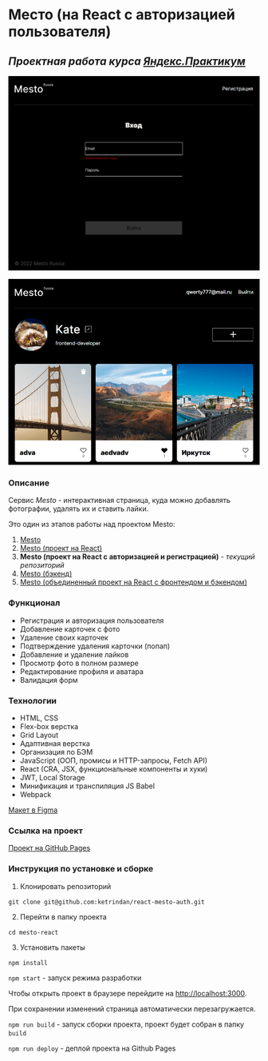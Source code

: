 # Место (на React с авторизацией пользователя)

## ***Проектная работа курса [Яндекс.Практикум](https://practicum.yandex.ru/)***

![image](https://raw.githubusercontent.com/ketrindan/react-mesto-auth/main/src/images/screen1.png)
<p align="center"><img src="https://raw.githubusercontent.com/ketrindan/react-mesto-auth/main/src/images/screen2.png" alt="image" /></p>


### **Описание**
Сервис *Mesto* - интерактивная страница, куда можно добавлять фотографии, удалять их и ставить лайки.

Это один из этапов работы над проектом Mesto:

1. [Mesto](https://github.com/ketrindan/mesto)
2. [Mesto (проект на React)](https://github.com/ketrindan/mesto-react)
3. **Mesto (проект на React с авторизацией и регистрацией)** - *текущий репозиторий*
4. [Mesto (бэкенд)](https://github.com/ketrindan/express-mesto-gha)
5. [Mesto (объединенный проект на React с фронтендом и бэкендом)](https://github.com/ketrindan/react-mesto-api-full)

### **Функционал**
* Регистрация и авторизация пользователя
* Добавление карточек с фото
* Удаление своих карточек
* Подтверждение удаления карточки (попап)
* Добавление и удаление лайков
* Просмотр фото в полном размере
* Редактирование профиля и аватара
* Валидация форм

### **Технологии**
* HTML, CSS
* Flex-box верстка
* Grid Layout
* Адаптивная верстка
* Организация по БЭМ
* JavaScript (ООП, промисы и HTTP-запросы, Fetch API)
* React (CRA, JSX, функциональные компоненты и хуки)
* JWT, Local Storage
* Минификация и транспиляция JS Babel
* Webpack

[Макет в Figma](https://www.figma.com/file/2cn9N9jSkmxD84oJik7xL7/JavaScript.-Sprint-4?node-id=0-1)

### **Ссылка на проект**
[Проект на GitHub Pages](https://ketrindan.github.io/react-mesto-auth/)

### **Инструкция по установке и сборке**
1. Клонировать репозиторий
```
git clone git@github.com:ketrindan/react-mesto-auth.git
```
2. Перейти в папку проекта
```
cd mesto-react
```
3. Установить пакеты
```
npm install
```


`npm start` - запуск режима разработки

Чтобы открыть проект в браузере перейдите на [http://localhost:3000](http://localhost:3000).

При сохранении изменений страница автоматически перезагружается.


`npm run build` - запуск сборки проекта, проект будет собран в папку `build`

`npm run deploy` - деплой проекта на Github Pages
